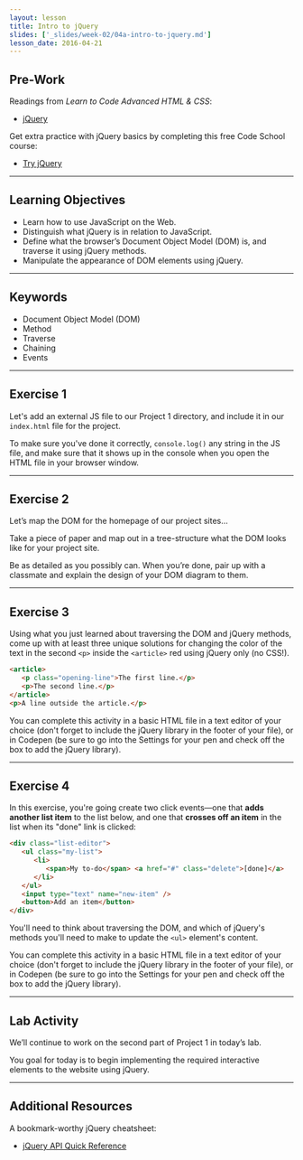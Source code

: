 ```yaml
---
layout: lesson
title: Intro to jQuery
slides: ['_slides/week-02/04a-intro-to-jquery.md']
lesson_date: 2016-04-21
---
```


## Pre-Work

Readings from *Learn to Code Advanced HTML & CSS*:

- [jQuery](http://learn.shayhowe.com/advanced-html-css/jquery/)

Get extra practice with jQuery basics by completing this free Code School course:

- [Try jQuery](http://try.jquery.com/)

---

## Learning Objectives

- Learn how to use JavaScript on the Web.
- Distinguish what jQuery is in relation to JavaScript.
- Define what the browser’s Document Object Model (DOM) is, and traverse it using jQuery methods.
- Manipulate the appearance of DOM elements using jQuery.

---

## Keywords

- Document Object Model (DOM)
- Method
- Traverse
- Chaining
- Events

---

## Exercise 1

Let's add an external JS file to our Project 1 directory, and include it in our `index.html` file for the project.

To make sure you've done it correctly, `console.log()` any string in the JS file, and make sure that it shows up in the console when you open the HTML file in your browser window.

---

## Exercise 2

Let’s map the DOM for the homepage of our project sites…

Take a piece of paper and map out in a tree-structure what the DOM looks like for your project site.

Be as detailed as you possibly can. When you’re done, pair up with a classmate and explain the design of your DOM diagram to them.

---

## Exercise 3

Using what you just learned about traversing the DOM and jQuery methods, come up with at least three unique solutions for changing the color of the text in the second `<p>` inside the `<article>` red using jQuery only (no CSS!).

```html
<article>
   <p class="opening-line">The first line.</p>
   <p>The second line.</p>
</article>
<p>A line outside the article.</p>
```

You can complete this activity in a basic HTML file in a text editor of your choice (don't forget to include the jQuery library in the footer of your file), or in Codepen (be sure to go into the Settings for your pen and check off the box to add the jQuery library).

---

## Exercise 4

In this exercise, you're going create two click events&mdash;one that **adds another list item** to the list below, and one that **crosses off an item** in the list when its "done" link is clicked:

```html
<div class="list-editor">
   <ul class="my-list">
      <li>
         <span>My to-do</span> <a href="#" class="delete">[done]</a>
      </li>
   </ul>
   <input type="text" name="new-item" />
   <button>Add an item</button>
</div>
```

You'll need to think about traversing the DOM, and which of jQuery's methods you'll need to make to update the `<ul>` element's content.

You can complete this activity in a basic HTML file in a text editor of your choice (don't forget to include the jQuery library in the footer of your file), or in Codepen (be sure to go into the Settings for your pen and check off the box to add the jQuery library).

---

## Lab Activity

We’ll continue to work on the second part of Project 1 in today’s lab.

You goal for today is to begin implementing the required interactive elements to the website using jQuery.

---

## Additional Resources

A bookmark-worthy jQuery cheatsheet:

- [jQuery API Quick Reference](http://oscarotero.com/jquery/)
